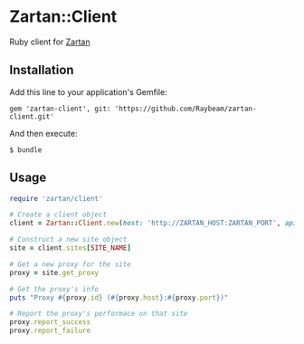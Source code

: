 # Zartan::Client

Ruby client for [Zartan](https://github.com/Raybeam/zartan/)

## Installation

Add this line to your application's Gemfile:

    gem 'zartan-client', git: 'https://github.com/Raybeam/zartan-client.git'

And then execute:

    $ bundle

## Usage

```ruby
require 'zartan/client'

# Create a client object
client = Zartan::Client.new(host: 'http://ZARTAN_HOST:ZARTAN_PORT', api_key: 'YOUR-API-KEY')

# Construct a new site object
site = client.sites[SITE_NAME]

# Get a new proxy for the site
proxy = site.get_proxy

# Get the proxy's info
puts "Proxy #{proxy.id} (#{proxy.host}:#{proxy.port})"

# Report the proxy's performace on that site
proxy.report_success
proxy.report_failure
```
